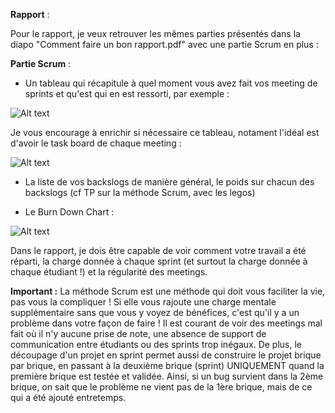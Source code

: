 
__Rapport__ :

Pour le rapport, je veux retrouver les mêmes parties présentés dans la diapo "Comment faire un bon rapport.pdf" avec une partie Scrum en plus :

__Partie Scrum__ :
- Un tableau qui récapitule à quel moment vous avez fait vos meeting de sprints et qu'est qui en est ressorti, par exemple :

![Alt text](https://zupimages.net/up/23/01/seoz.png "Tableau des sprints")

Je vous encourage à enrichir si nécessaire ce tableau, notament l'idéal est d'avoir le task board de chaque meeting : 

![Alt text](https://zupimages.net/up/23/01/32ab.png "Task Board")

- La liste de vos backslogs de manière général, le poids sur chacun des backslogs (cf TP sur la méthode Scrum, avec les legos)

- Le Burn Down Chart : 

![Alt text](https://zupimages.net/up/23/01/melx.png "Burn Down Chart")

Dans le rapport, je dois être capable de voir comment votre travail a été réparti, la charge donnée à chaque sprint (et surtout la charge donnée à chaque étudiant !) et la régularité des meetings. 

**Important :** La méthode Scrum est une méthode qui doit vous faciliter la vie, pas vous la compliquer ! Si elle vous rajoute une charge mentale supplémentaire sans que vous y voyez de bénéfices, c'est qu'il y a un problème dans votre façon de faire ! Il est courant de voir des meetings mal fait où il n'y aucune prise de note, une absence de support de communication entre étudiants ou des sprints trop inégaux. De plus, le découpage d'un projet en sprint permet aussi de construire le projet brique par brique, en passant à la deuxième brique (sprint) UNIQUEMENT quand la première brique est testée et validée. Ainsi, si un bug survient dans la 2ème brique, on sait que le problème ne vient pas de la 1ère brique, mais de ce qui a été ajouté entretemps.
